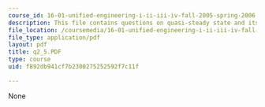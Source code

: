 ```yaml
---
course_id: 16-01-unified-engineering-i-ii-iii-iv-fall-2005-spring-2006
description: This file contains questions on quasi-steady state and its solution.
file_location: /coursemedia/16-01-unified-engineering-i-ii-iii-iv-fall-2005-spring-2006/f892db941cf7b2300275252592f7c11f_q2_5.PDF
file_type: application/pdf
layout: pdf
title: q2_5.PDF
type: course
uid: f892db941cf7b2300275252592f7c11f

---
```

None